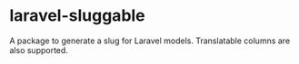 # laravel-sluggable
A package to generate a slug for Laravel models. Translatable columns are also supported.
